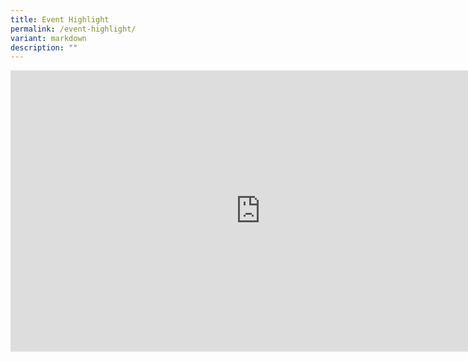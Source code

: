 ```yaml
---
title: Event Highlight
permalink: /event-highlight/
variant: markdown
description: ""
---
```

<p></p><div class="video-container">
<iframe width="800" height="450" src="https://www.youtube.com/embed/ngtj0oqBhFI?si=KB1tdQxn5a3DqoWJ" frameborder="0" allow="accelerometer; autoplay; encrypted-media; gyroscope; picture-in-picture" allowfullscreen=""></iframe></div><p></p>